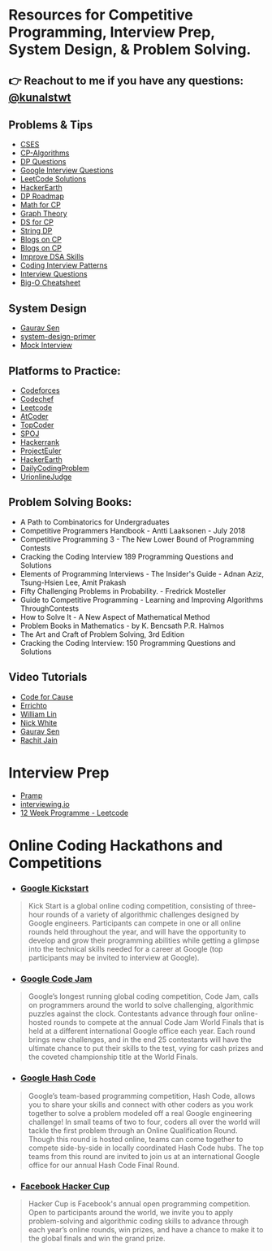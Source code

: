 # Resources for Competitive Programming, Interview Prep, System Design, & Problem Solving.

## 👉 Reachout to me if you have any questions: [@kunalstwt](https://twitter.com/kunalstwt )

## Problems & Tips
- [CSES](https://cses.fi/problemset/)
- [CP-Algorithms](https://cp-algorithms.com)
- [DP Questions](https://atcoder.jp/contests/dp/tasks)
- [Google Interview Questions](https://leetcode.com/discuss/interview-question/352460/Google-Online-Assessment-Questions)
- [LeetCode Solutions](https://twchen.gitbook.io/leetcode/)
- [HackerEarth](https://www.hackerearth.com/practice/)
- [DP Roadmap](https://www.quora.com/What-are-the-best-ways-to-master-dynamic-programming/answer/Sameer-Gulati-3)
- [Math for CP](https://www.quora.com/How-do-I-get-good-at-math-for-competitive-programming/answer/Sameer-Gulati-3)
- [Graph Theory](https://www.quora.com/How-can-I-be-good-at-graph-theory-based-programming-problems-in-competitive-programming/answer/Sameer-Gulati-3)
- [DS for CP](https://www.quora.com/What-is-a-list-of-data-structures-that-a-competitive-programmer-must-know/answer/Sameer-Gulati-3?c)
- [String DP](https://leetcode.com/discuss/general-discussion/651719/how-to-solve-dp-string-template-and-4-steps-to-be-followed)
- [Blogs on CP](https://technicalbattle.blogspot.com/2020/05/best-blogs-on-codeforces-links-for-best.html)
- [Blogs on CP](https://petr-mitrichev.blogspot.com)
- [Improve DSA Skills](https://www.hackerearth.com/blog/developers/7-steps-to-improve-your-data-structure-and-algorithm-skills/)
- [Coding Interview Patterns](https://hackernoon.com/14-patterns-to-ace-any-coding-interview-question-c5bb3357f6ed)
- [Interview Questions](https://www.quora.com/q/techiedelight/500-Data-Structures-and-Algorithms-interview-questions-and-their-solutions)
- [Big-O Cheatsheet](https://www.bigocheatsheet.com/)

## System Design
- [Gaurav Sen](https://www.youtube.com/watch?v=xpDnVSmNFX0&list=PLMCXHnjXnTnvo6alSjVkgxV-VH6EPyvoX)
- [system-design-primer](https://github.com/donnemartin/system-design-primer)
- [Mock Interview](https://www.youtube.com/watch?v=VJpfO6KdyWE)

## Platforms to Practice: 
- [Codeforces](http://codeforces.com/contests)
- [Codechef](https://www.codechef.com)
- [Leetcode](https://leetcode.com)
- [AtCoder](https://atcoder.jp/contests/)
- [TopCoder](https://www.topcoder.com)
- [SPOJ](https://www.spoj.com/users/lebron/)
- [Hackerrank](https://www.hackerrank.com/dashboard)
- [ProjectEuler](https://projecteuler.net/archives)
- [HackerEarth](https://www.hackerearth.com/challenges/)
- [DailyCodingProblem](https://www.dailycodingproblem.com)
- [UrionlineJudge](https://www.urionlinejudge.com.br/judge/en/login)


## Problem Solving Books: 
- A Path to Combinatorics for Undergraduates
- Competitive Programmers Handbook - Antti Laaksonen - July 2018
- Competitive Programming 3 - The New Lower Bound of Programming Contests
- Cracking the Coding Interview 189 Programming Questions and Solutions
- Elements of Programming Interviews - The Insider's Guide - Adnan Aziz, Tsung-Hsien Lee, Amit Prakash
- Fifty Challenging Problems in Probability. - Fredrick Mosteller
- Guide to Competitive Programming - Learning and Improving Algorithms ThroughContests
- How to Solve It - A New Aspect of Mathematical Method
- Problem Books in Mathematics -  by K. Bencsath P.R. Halmos
- The Art and Craft of Problem Solving, 3rd Edition
- Cracking the Coding Interview: 150 Programming Questions and Solutions

## Video Tutorials
- [Code for Cause](https://www.youtube.com/channel/UCfv8cds8AfIM3UZtAWOz6Gg)
- [Errichto](https://www.youtube.com/channel/UCBr_Fu6q9iHYQCh13jmpbrg)
- [William Lin](https://www.youtube.com/channel/UCKuDLsO0Wwef53qdHPjbU2Q)
- [Nick White](https://www.youtube.com/channel/UC1fLEeYICmo3O9cUsqIi7HA)
- [Gaurav Sen](https://www.youtube.com/channel/UCRPMAqdtSgd0Ipeef7iFsKw)
- [Rachit Jain](https://www.youtube.com/channel/UC9fDC_eBh9e_bogw87DbGKQ)

# Interview Prep
- [Pramp](https://www.pramp.com/#/)
- [interviewing.io](https://interviewing.io)
- [12 Week Programme - Leetcode](https://docs.google.com/document/d/1wUCqhVHydWiDk6FJdFLSMpgigNrGcs4OFZg0Wa7JGEw/)

# Online Coding Hackathons and Competitions
* ### [Google Kickstart](https://codingcompetitions.withgoogle.com/kickstart)
> Kick Start is a global online coding competition, consisting of three-hour rounds of a variety of algorithmic challenges designed by Google engineers. Participants can compete in one or all online rounds held throughout the year, and will have the opportunity to develop and grow their programming abilities while getting a glimpse into the technical skills needed for a career at Google (top participants may be invited to interview at Google).

* ### [Google Code Jam](https://codingcompetitions.withgoogle.com/codejam)
> Google’s longest running global coding competition, Code Jam, calls on programmers around the world to solve challenging, algorithmic puzzles against the clock. Contestants advance through four online-hosted rounds to compete at the annual Code Jam World Finals that is held at a different international Google office each year. Each round brings new challenges, and in the end 25 contestants will have the ultimate chance to put their skills to the test, vying for cash prizes and the coveted championship title at the World Finals.

* ### [Google Hash Code](https://codingcompetitions.withgoogle.com/hashcode/)
> Google’s team-based programming competition, Hash Code, allows you to share your skills and connect with other coders as you work together to solve a problem modeled off a real Google engineering challenge! In small teams of two to four, coders all over the world will tackle the first problem through an Online Qualification Round. Though this round is hosted online, teams can come together to compete side-by-side in locally coordinated Hash Code hubs. The top teams from this round are invited to join us at an international Google office for our annual Hash Code Final Round.

* ### [Facebook Hacker Cup](https://www.facebook.com/codingcompetitions/hacker-cup/)
> Hacker Cup is Facebook's annual open programming competition. Open to participants around the world, we invite you to apply problem-solving and algorithmic coding skills to advance through each year’s online rounds, win prizes, and have a chance to make it to the global finals and win the grand prize.
